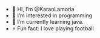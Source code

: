 - 👋 Hi, I’m @KaranLamoria
- 👀 I’m interested in programming
- 🌱 I’m currently learning java.
- ⚡ Fun fact: I love playing football

<!---
KaranLamoria/KaranLamoria is a ✨ special ✨ repository because its `README.md` (this file) appears on your GitHub profile.
You can click the Preview link to take a look at your changes.
--->

